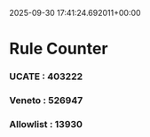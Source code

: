 2025-09-30 17:41:24.692011+00:00
# Rule Counter 
 ### UCATE : 403222

 ### Veneto : 526947

 ### Allowlist : 13930